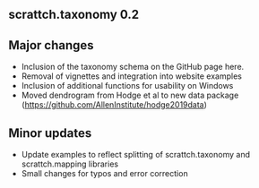 ## scrattch.taxonomy 0.2

## Major changes

* Inclusion of the taxonomy schema on the GitHub page here.
* Removal of vignettes and integration into website examples
* Inclusion of additional functions for usability on Windows
* Moved dendrogram from Hodge et al to new data package (https://github.com/AllenInstitute/hodge2019data)

## Minor updates

* Update examples to reflect splitting of scrattch.taxonomy and scrattch.mapping libraries
* Small changes for typos and error correction
